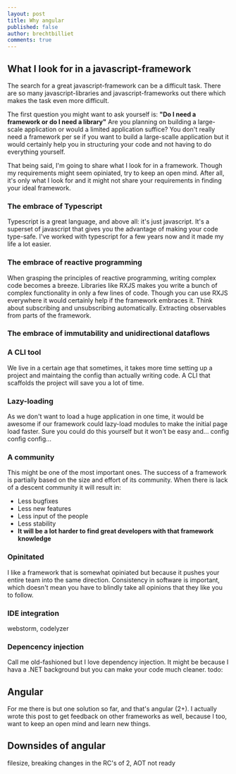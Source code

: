 ```yaml
---
layout: post
title: Why angular
published: false
author: brechtbilliet
comments: true
---
```

## What I look for in a javascript-framework

The search for a great javascript-framework can be a difficult task. There are so many javascript-libraries and javascript-frameworks out there which makes the task even more difficult.

The first question you might want to ask yourself is: **"Do I need a framework or do I need a library"** Are you planning on building a large-scale application or would a limited application suffice? You don't really need a framework per se if you want to build a large-scalle application but it would certainly help you in structuring your code and not having to do everything yourself.

That being said, I'm going to share what I look for in a framework. Though my requirements might seem opiniated, try to keep an open mind. After all, it's only what I look for and it might not share your requirements in finding your ideal framework.

### The embrace of Typescript
Typescript is a great language, and above all: it's just javascript. It's a superset of javascript that gives you the advantage of making your code type-safe. I've worked with typescript for a few years now and it made my life a lot easier.

### The embrace of reactive programming
When grasping the principles of reactive programming, writing complex code becomes a breeze. Libraries like RXJS makes you write a bunch of complex functionality in only a few lines of code. Though you can use RXJS everywhere it would certainly help if the framework embraces it. Think about subscribing and unsubscribing automatically. Extracting observables from parts of the framework.

### The embrace of immutability and unidirectional dataflows

### A CLI tool
We live in a certain age that sometimes, it takes more time setting up a project and maintaing the config than actually writing code. A CLI that scaffolds the project will save you a lot of time.

### Lazy-loading
As we don't want to load a huge application in one time, it would be awesome if our framework could lazy-load modules to make the initial page load faster. Sure you could do this yourself but it won't be easy and... config config config...

### A community
This might be one of the most important ones. The success of a framework is partially based on the size and effort of its community. When there is lack of a descent community it will result in:

- Less bugfixes
- Less new features
- Less input of the people
- Less stability
- **It will be a lot harder to find great developers with that framework knowledge**


### Opinitated
I like a framework that is somewhat opiniated but because it pushes your entire team into the same direction. Consistency in software is important, which doesn't mean you have to blindly take all opinions that they like you to follow.

### IDE integration
webstorm, codelyzer

### Depencency injection
Call me old-fashioned but I love dependency injection. It might be because I hava a .NET background but you can make your code much cleaner.
todo:

## Angular
For me there is but one solution so far, and that's angular (2+). I actually wrote this post to get feedback on other frameworks as well, because I too, want to keep an open mind and learn new things.

## Downsides of angular
filesize, breaking changes in the RC's of 2, AOT not ready
